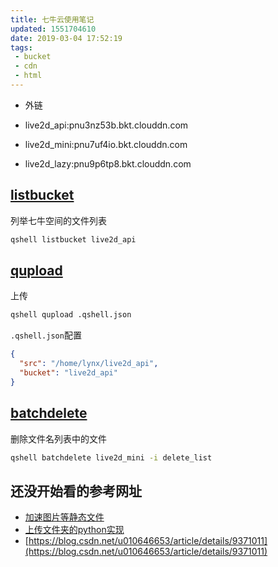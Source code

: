 ```yaml
---
title: 七牛云使用笔记
updated: 1551704610
date: 2019-03-04 17:52:19
tags:
 - bucket
 - cdn
 - html
---
```


- 外链

 - live2d_api:pnu3nz53b.bkt.clouddn.com
 - live2d_mini:pnu7uf4io.bkt.clouddn.com
 - live2d_lazy:pnu9p6tp8.bkt.clouddn.com

## [listbucket](https://github.com/qiniu/qshell/blob/master/docs/listbucket.md)

列举七牛空间的文件列表

```bash
qshell listbucket live2d_api
```

## [qupload](https://github.com/qiniu/qshell/blob/master/docs/qupload.md)

上传

```bash
qshell qupload .qshell.json
```

`.qshell.json`配置

```json
{
  "src": "/home/lynx/live2d_api",
  "bucket": "live2d_api"
}
```

## [batchdelete](https://github.com/qiniu/qshell/blob/master/docs/batchdelete.md)

删除文件名列表中的文件

```bash
qshell batchdelete live2d_mini -i delete_list
```

## 还没开始看的参考网址

- [加速图片等静态文件](https://devework.com/wordpress-qiniu.html)
- [上传文件夹的python实现](https://blog.csdn.net/YZCSzhiYZTY/article/details/78224706)
- [https://blog.csdn.net/u010646653/article/details/9371011](https://blog.csdn.net/u010646653/article/details/9371011)
